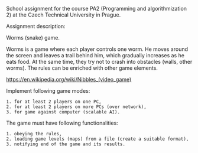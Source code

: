 School assignment for the course PA2 (Programming and algorithmization 2) at the Czech Technical University in Prague.

Assignment description:

Worms (snake) game.

Worms is a game where each player controls one worm. He moves around the screen and leaves a trail behind him, which gradually increases as he eats food. At the same time, they try not to crash into obstacles (walls, other worms). The rules can be enriched with other game elements.

https://en.wikipedia.org/wiki/Nibbles_(video_game)

Implement following game modes:

	1. for at least 2 players on one PC,
	2. for at least 2 players on more PCs (over network),
	3. for game against computer (scalable AI).

The game must have following functionalities:

	1. obeying the rules,
	2. loading game levels (maps) from a file (create a suitable format),
	3. notifying end of the game and its results.


